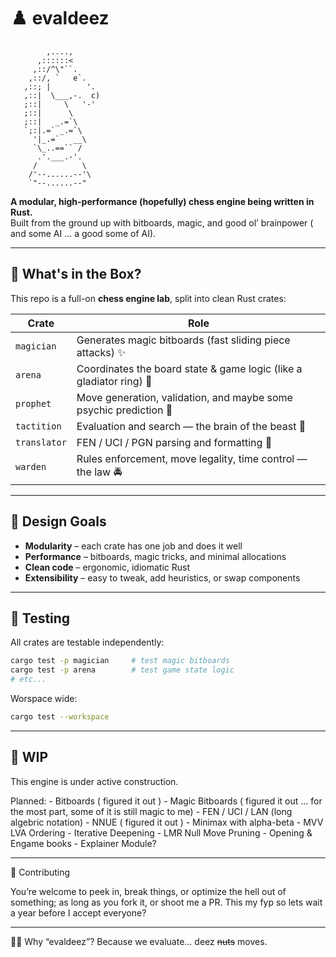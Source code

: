 
# ♟️ evaldeez
```
        ,....,
      ,::::::<
     ,::/^\"``.
    ,::/, `   e`.
   ,::; |        '.
   ,::|  \___,-.  c)
   ;::|     \   '-'
   ;::|      \
   ;::|   _.=`\
   `;:|.=` _.=`\
     '|_.=`   __\
     `\_..==`` /
      .'.___.-'.
     /          \
    /'--......--'\
    `"--......--"
```

**A modular, high-performance (hopefully) chess engine being written in Rust.**  
Built from the ground up with bitboards, magic, and good ol’ brainpower ( and some AI ... a good some of AI).

---

## 🧠 What's in the Box?

This repo is a full-on **chess engine lab**, split into clean Rust crates:

| Crate       | Role                                                                 |
|-------------|----------------------------------------------------------------------|
| `magician`  | Generates magic bitboards (fast sliding piece attacks) ✨            |
| `arena`     | Coordinates the board state & game logic (like a gladiator ring) 🥊  |
| `prophet`   | Move generation, validation, and maybe some psychic prediction 🔮    |
| `tactition` | Evaluation and search — the brain of the beast 🧮                    |
| `translator`| FEN / UCI / PGN parsing and formatting 📜                            |
| `warden`    | Rules enforcement, move legality, time control — the law 🚔          |

---

## 🧩 Design Goals

- **Modularity** – each crate has one job and does it well
- **Performance** – bitboards, magic tricks, and minimal allocations
- **Clean code** – ergonomic, idiomatic Rust
- **Extensibility** – easy to tweak, add heuristics, or swap components

---

## 🧪 Testing

All crates are testable independently:

```bash
cargo test -p magician     # test magic bitboards
cargo test -p arena        # test game state logic
# etc...
```
Worspace wide:
```bash
cargo test --workspace
```

---

## 🚧 WIP
This engine is under active construction. 

Planned:
    - Bitboards ( figured it out )
    - Magic Bitboards ( figured it out ... for the most part, some of it is still magic to me)
    - FEN / UCI / LAN (long algebric notation)
    - NNUE ( figured it out )
    - Minimax with alpha-beta
    - MVV LVA Ordering
    - Iterative Deepening
    - LMR Null Move Pruning
    - Opening & Engame books
    - Explainer Module?

---
🤝 Contributing

You’re welcome to peek in, break things, or optimize the hell out of something; as long as you fork it, or shoot me a PR. This my fyp so lets wait a year before I accept everyone?

---

🧙‍♂️ Why “evaldeez”?
Because we evaluate... deez ~~nuts~~ moves.

